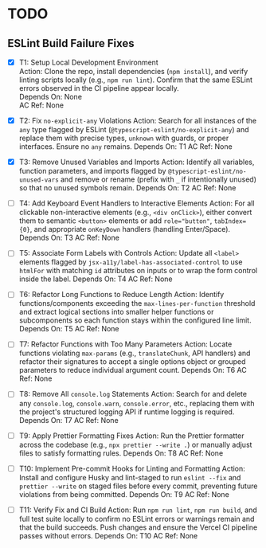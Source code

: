 # TODO

## ESLint Build Failure Fixes

- [x] T1: Setup Local Development Environment  
  Action: Clone the repo, install dependencies (`npm install`), and verify linting scripts locally (e.g., `npm run lint`). Confirm that the same ESLint errors observed in the CI pipeline appear locally.  
  Depends On: None  
  AC Ref: None

- [x] T2: Fix `no-explicit-any` Violations
  Action: Search for all instances of the `any` type flagged by ESLint (`@typescript-eslint/no-explicit-any`) and replace them with precise types, `unknown` with guards, or proper interfaces. Ensure no `any` remains.
  Depends On: T1
  AC Ref: None

- [x] T3: Remove Unused Variables and Imports
  Action: Identify all variables, function parameters, and imports flagged by `@typescript-eslint/no-unused-vars` and remove or rename (prefix with `_` if intentionally unused) so that no unused symbols remain.
  Depends On: T2
  AC Ref: None

- [ ] T4: Add Keyboard Event Handlers to Interactive Elements
  Action: For all clickable non-interactive elements (e.g., `<div onClick>`), either convert them to semantic `<button>` elements or add `role="button"`, `tabIndex={0}`, and appropriate `onKeyDown` handlers (handling Enter/Space).
  Depends On: T3
  AC Ref: None

- [ ] T5: Associate Form Labels with Controls
  Action: Update all `<label>` elements flagged by `jsx-a11y/label-has-associated-control` to use `htmlFor` with matching `id` attributes on inputs or to wrap the form control inside the label.
  Depends On: T4
  AC Ref: None

- [ ] T6: Refactor Long Functions to Reduce Length
  Action: Identify functions/components exceeding the `max-lines-per-function` threshold and extract logical sections into smaller helper functions or subcomponents so each function stays within the configured line limit.
  Depends On: T5
  AC Ref: None

- [ ] T7: Refactor Functions with Too Many Parameters
  Action: Locate functions violating `max-params` (e.g., `translateChunk`, API handlers) and refactor their signatures to accept a single options object or grouped parameters to reduce individual argument count.
  Depends On: T6
  AC Ref: None

- [ ] T8: Remove All `console.log` Statements
  Action: Search for and delete any `console.log`, `console.warn`, `console.error`, etc., replacing them with the project's structured logging API if runtime logging is required.
  Depends On: T7
  AC Ref: None

- [ ] T9: Apply Prettier Formatting Fixes
  Action: Run the Prettier formatter across the codebase (e.g., `npx prettier --write .`) or manually adjust files to satisfy formatting rules.
  Depends On: T8
  AC Ref: None

- [ ] T10: Implement Pre-commit Hooks for Linting and Formatting
  Action: Install and configure Husky and lint-staged to run `eslint --fix` and `prettier --write` on staged files before every commit, preventing future violations from being committed.
  Depends On: T9
  AC Ref: None

- [ ] T11: Verify Fix and CI Build
  Action: Run `npm run lint`, `npm run build`, and full test suite locally to confirm no ESLint errors or warnings remain and that the build succeeds. Push changes and ensure the Vercel CI pipeline passes without errors.
  Depends On: T10
  AC Ref: None
